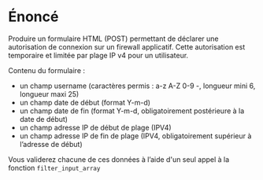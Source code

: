 # Énoncé

Produire un formulaire HTML (POST) permettant de déclarer une autorisation de connexion sur un firewall applicatif. Cette autorisation est temporaire et limitée par plage IP v4 pour un utilisateur.

Contenu du formulaire :

- un champ username (caractères permis : a-z A-Z 0-9 -, longueur mini 6, longueur maxi 25)
- un champ date de début (format Y-m-d)
- un champ date de fin (format Y-m-d, obligatoirement postérieure à la date de début)
- un champ adresse IP de début de plage (IPV4)
- un champ adresse IP de fin de plage (IPV4, obligatoirement supérieur à l’adresse de début)

Vous validerez chacune de ces données à l’aide d'un seul appel à la fonction `filter_input_array`